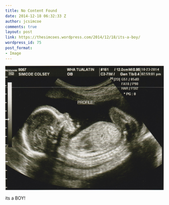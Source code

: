 ```yaml
---
title: No Content Found
date: 2014-12-18 06:32:33 Z
author: jcsimcoe
comments: true
layout: post
link: https://thesimcoes.wordpress.com/2014/12/18/its-a-boy/
wordpress_id: 75
post_format:
- Image
---
```


![](/public/assets/tumblr_ngrm69xcjk1qbwpqvo1_1280.jpg)

its a BOY!
